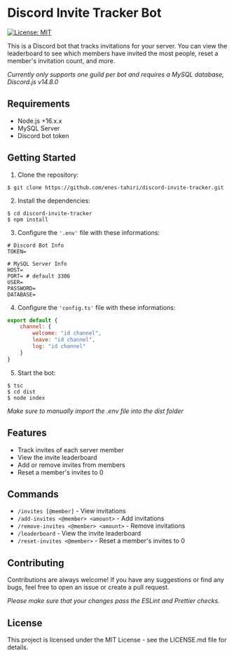 # Discord Invite Tracker Bot
[![License: MIT](https://img.shields.io/badge/License-MIT-green.svg)](https://opensource.org/licenses/MIT)

This is a Discord bot that tracks invitations for your server. You can view the leaderboard to see which members have invited the most people, reset a member's invitation count, and more. 

*Currently only supports one guild per bot and requires a MySQL database, Discord.js v14.8.0*
## Requirements
* Node.js +16.x.x
* MySQL Server
* Discord bot token


## Getting Started

 1. Clone the repository:

```
$ git clone https://github.com/enes-tahiri/discord-invite-tracker.git
```
 2. Install the dependencies: 
```
$ cd discord-invite-tracker
$ npm install
```
 3. Configure the `'.env'` file with these informations:
```
# Discord Bot Info
TOKEN=

# MySQL Server Info
HOST=
PORT= # default 3306
USER=
PASSWORD=
DATABASE=
```
 4. Configure the `'config.ts'` file with these informations:
```js
export default {
    channel: {
        welcome: "id channel",
        leave: "id channel",
        log: "id channel"
    }
}
```
 5. Start the bot:
```
$ tsc
$ cd dist
$ node index
```
_Make sure to manually import the .env file into the dist folder_
## Features
* Track invites of each server member
* View the invite leaderboard
* Add or remove invites from members
* Reset a member's invites to 0

## Commands
* `/invites [@member]` - View invitations
* `/add-invites <@member> <amount>` - Add invitations
* `/remove-invites <@member> <amount>` - Remove invitations
* `/leaderboard` - View the invite leaderboard
* `/reset-invites <@member>` - Reset a member's invites to 0

## Contributing
Contributions are always welcome! If you have any suggestions or find any bugs, feel free to open an issue or create a pull request.

_Please make sure that your changes pass the ESLint and Prettier checks._

## License
This project is licensed under the MIT License - see the LICENSE.md file for details.
